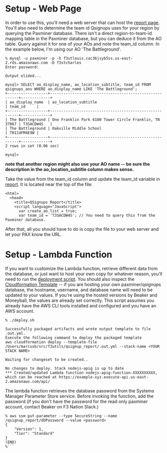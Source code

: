 # Setup - Web Page

 In order to use this, you'll need a web server that can host the
[report page](html/qsignup_report.html).  You'll also need to determine the team id Qsignups uses for
your region by querying the Paxminer database.  There isn't a direct region-to-team-id mapping table in
the Paxminer database, but you can deduce it from the AO table.  Query against it for one of your AOs
and note the team_id column.  In the example below, I'm using our AO 'The Battleground'.

```
% mysql -u paxminer -p -h f3stlouis.cac36jsyb5ss.us-east-2.rds.amazonaws.com -D f3stcharles
Enter password:

Output elided...

mysql> SELECT ao_display_name, ao_location_subtitle, team_id FROM qsignups_aos WHERE ao_display_name LIKE 'The Battleground';
+------------------+--------------------------------------------------------+-------------+
| ao_display_name  | ao_location_subtitle                                   | team_id     |
+------------------+--------------------------------------------------------+-------------+
| The Battleground | One Franklin Park 6100 Tower Circle Franklin, TN 37067 | T3SACDW4S   |
| The Battleground | Oakville Middle School                                 | T0114FM4E9W |
+------------------+--------------------------------------------------------+-------------+
2 rows in set (0.06 sec)

mysql>
```

**note that another region might also use your AO name -- be sure the description in the
ao_location_subtitle column makes sense.**

Take the value from the team_id column and update the team_id variable in
[report](html/qsignup_report.html).  It is located near the top of the file:

```
<html>
  <head>
    <title>QSignups Report</title>
    <script language="JavaScript">
      var create_ao_list = true;
      var team_id = 'T3SACDW4S'; // You need to query this from the Paxminer database.
```

After that, all you should have to do is copy the file to your web server and let your PAX know the URL.

# Setup - Lambda Function

If you want to customize the Lambda function, retrieve different data from the database, or just want to
host your own copy for whatever reason, you'll need to run the [deployment script](deploy.sh).  You
should also inspect the [Cloudformation Template](template.yml) -- if you are hosting your own
paxminer/qsignups database, the hostname, username, and database name will need to be updated to your
values.  If you're using the hosted versions by Beaker and Moneyball, the values are already set
correctly.  This script assumes you already have the AWS CLI tools installed and configured and you have
an AWS account.

```
% ./deploy.sh

Successfully packaged artifacts and wrote output template to file .out.yml.
Execute the following command to deploy the packaged template
aws cloudformation deploy --template-file /Users/marcusb/src/f3utils/qsignup_report/.out.yml --stack-name <YOUR STACK NAME>

Waiting for changeset to be created..

No changes to deploy. Stack nodejs-apig is up to date
*** Created/updated Lambda function nodejs-apig-function-XXXXXXXXXX, which can be reached at https://example-xyz.execute-api.us-east-2.amazonaws.com/api/
```

The lambda function retrieves the database password from the Systems Manager Parameter Store service.
Before invoking the function, add the password (if you don't have the password for the read only
paxminer account, contact Beaker on F3 Nation Slack.)

```
% aws ssm put-parameter --type SecureString --name /qsignup_report/dbPassword --value <password>
{
    "Version": 1,
    "Tier": "Standard"
}
(END)
%```
